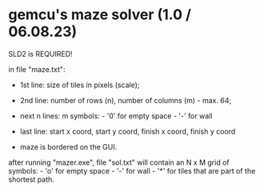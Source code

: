 # gemcu's maze solver (1.0 / 06.08.23)
SLD2 is REQUIRED!

in file "maze.txt":
- 1st line: size of tiles in pixels (scale);
- 2nd line: number of rows (n), number of columns (m) - max. 64; 
- next n lines: m symbols:
		- '0' for empty space
		- '-' for wall
- last line: start x coord, start y coord, finish x coord, finish y coord

- maze is bordered on the GUI.

after running "mazer.exe", file "sol.txt" will contain an N x M grid of symbols:
	- 'o' for empty space
	- '-' for wall
	- '*' for tiles that are part of the shortest path.
